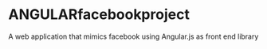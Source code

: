 # ANGULARfacebookproject
A web application that mimics facebook using Angular.js as front end library
